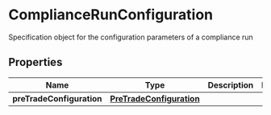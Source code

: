 

# ComplianceRunConfiguration

Specification object for the configuration parameters of a compliance run

## Properties

| Name | Type | Description | Notes |
|------------ | ------------- | ------------- | -------------|
|**preTradeConfiguration** | [**PreTradeConfiguration**](PreTradeConfiguration.md) |  |  |



